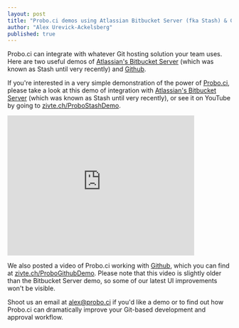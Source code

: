 ```yaml
---
layout: post
title: "Probo.ci demos using Atlassian Bitbucket Server (fka Stash) & Github"
author: "Alex Urevick-Ackelsberg"
published: true
---
```



<div class="message">Probo.ci can integrate with whatever Git hosting solution your team uses. Here are two useful demos of <a href="https://www.atlassian.com/software/bitbucket/server">Atlassian's Bitbucket Server</a> (which was known as Stash until very recently) and <a href="http://github.com">Github</a>.
</div>

If you're interested in a very simple demonstration of the power of [Probo.ci](http://probo.ci), please take a look at this demo of integration with [Atlassian's Bitbucket Server](https://www.atlassian.com/software/bitbucket/server) (which was known as Stash until very recently), or see it on YouTube by going to [zivte.ch/ProboStashDemo](http://zivte.ch/ProboStashDemo).

<div class="video-container">
	<iframe width="420" height="315" src="https://www.youtube.com/embed/RulRFSclQGk" frameborder="0" allowfullscreen></iframe>
</div>

We also posted a video of Probo.ci working with [Github](http://github.com), which you can find at [zivte.ch/ProboGithubDemo](http://zivte.ch/ProboGithubDemo). Please note that this video is slightly older than the Bitbucket Server demo, so some of our latest UI improvements won't be visible. 

Shoot us an email at alex@probo.ci if you'd like a demo or to find out how Probo.ci can dramatically improve your Git-based development and approval workflow.
